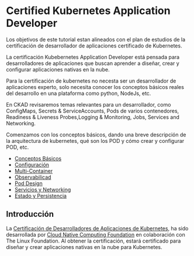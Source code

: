 # Certified Kubernetes Application Developer

Los objetivos de este tutorial estan alineados con el plan de estudios de la
certificación de desarrollador de aplicaciones certificado de Kubernetes.

La certificación Kubebernetes Application Developer está pensada para
desarrolladores de aplicaciones que buscan aprender a diseñar, crear y
configurar aplicaciones nativas en la nube. 

Para la certificación de kubernetes no necesta ser un desarrollador de
aplicaciones experto, solo necesita conocer los conceptos básicos reales del
desarrollo en una plataforma como python, NodeJs, etc.

En CKAD revisaremos temas relevantes para un desarrollador, como ConfigMaps,
Secrets & ServiceAccounts, Pods de varios contenedores, Readiness & Liveness
Probes,Logging & Monitoring, Jobs, Services and Networking.

Comenzamos con los conceptos básicos, dando una breve descripción de la arquitectura
de kubernetes, qué son los POD y cómo crear y configurar POD, etc.

- [Conceptos Básicos](./basic-concepts.md)
- [Configuración](./configuration.md)
- [Multi-Container](./multi-container-pods.md)
- [Observabilicad](./observabilty.md)
- [Pod Design](./pod-design.md)
- [Servicios y Networking](./services-networking.md)
- [Estado y Persistencia](./state-persistence.md)

## Introducción

La [Certificación de Desarrolladores de Aplicaciones de Kubernetes](https://www.cncf.io/certification/ckad/),
ha sido desarrollada por [Cloud Native Computing Foundation](https://www.cncf.io/)
en colaboración con The Linux Foundation. Al obtener la certificación, estará
certificado para diseñar y crear aplicaciones nativas en la nube para
Kubernetes.
